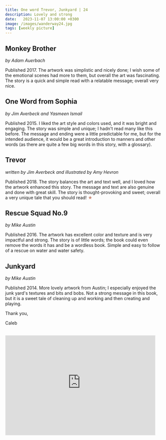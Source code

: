```yaml
---
title: One word Trevor, Junkyard | 24
description: Lovely and strong
date:   2023-11-07 13:00:00 +0300
image: /images/wanderway24.jpg
tags: [weekly picture]
---
```


## Monkey Brother

*by Adam Auerbach*

Published 2017. The artwork was simplistic and nicely done; I wish some of the emotional scenes had more to them, but overall the art was fascinating. The story is a quick and simple read with a relatable message; overall very nice.

## One Word from Sophia

*by Jim Averbeck and Yasmeen Ismail*

Published 2015. I liked the art style and colors used, and it was bright and engaging. The story was simple and unique; I hadn't read many like this before. The message and ending were a little predictable for me, but for the intended audience, it would be a great introduction to manners and other words (as there are quite a few big words in this story, with a glossary).

## Trevor

*written by Jim Averbeck and illustrated by Amy Hevron*

Published 2018. The story balances the art and text well, and I loved how the artwork enhanced this story. The message and text are also genuine and done with great skill. The story is thought-provoking and sweet; overall a very unique tale that you should read! <h style="color:#C68975;">★</h>

## Rescue Squad No.9

*by Mike Austin*

Published 2016. The artwork has excellent color and texture and is very impactful and strong. The story is of little words; the book could even remove the words it has and be a wordless book. Simple and easy to follow of a rescue on water and water safety.

## Junkyard

*by Mike Austin*

Published 2014. More lovely artwork from Austin; I especially enjoyed the junk yard's textures and bits and bobs. Not a strong message in this book, but it is a sweet tale of cleaning up and working and then creating and playing.

Thank you,

Caleb <br>
<br>

<iframe src="https://thewanderway.substack.com/embed" width="480" height="320" style="border:1px solid #EEE; background:white;" frameborder="0" scrolling="no"></iframe>